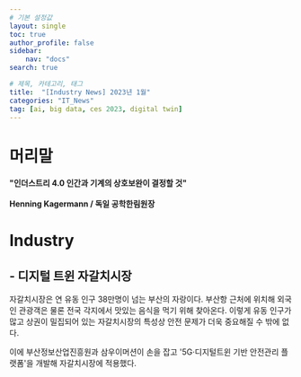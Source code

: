 ```yaml
---
# 기본 설정값
layout: single
toc: true
author_profile: false
sidebar:
    nav: "docs"
search: true

# 제목, 카테고리, 태그
title:  "[Industry News] 2023년 1월"
categories: "IT_News"
tag: [ai, big data, ces 2023, digital twin]
---
```


# 머리말
<div class="notice--success">
<h4>"인더스트리 4.0 인간과 기계의 상호보완이 결정할 것"<br/><br/>
Henning Kagermann / 독일 공학한림원장</h4>
</div>


# Industry
## - 디지털 트윈 자갈치시장

자갈치시장은 연 유동 인구 38만명이 넘는 부산의 자랑이다.
부산항 근처에 위치해 외국인 관광객은 물론 전국 각지에서 맛있는 음식을 먹기 위해 찾아온다. 이렇게 유동 인구가 많고 상권이 밀집되어 있는 자갈치시장의 특성상 안전 문제가 더욱 중요해질 수 밖에 없다. 


이에 부산정보산업진흥원과 삼우이머션이 손을 잡고 '5G·디지털트윈 기반 안전관리 플랫폼'을 개발해 자갈치시장에 적용했다.
